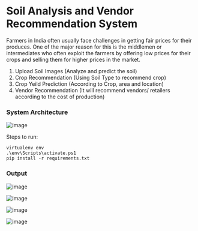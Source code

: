 # Soil Analysis and Vendor Recommendation System

Farmers in India often usually face challenges in getting fair prices for their produces. 
One of the major reason for this is the middlemen or intermediates who often exploit the farmers by offering low prices for their crops and selling them  for higher prices in the market.
<br>

1. Upload Soil Images (Analyze and predict the soil)
2. Crop Recommendation (Using Soil Type to recommend crop)
3. Crop Yeild Prediction (According to Crop, area and location)
4. Vendor Recommendation (It will recommend vendors/ retailers according to the cost of production) 

### System Architecture

![image](https://user-images.githubusercontent.com/66423114/226155539-6c280843-0831-46ce-8e5f-3494d7f83f6d.png)

Steps to run:

```
virtualenv env
.\env\Scripts\activate.ps1
pip install -r requirements.txt
```


### Output

![image](https://user-images.githubusercontent.com/80933048/226156174-672b7e2b-495a-4b1a-a635-824462938e55.png)

![image](https://user-images.githubusercontent.com/80933048/226156180-0b97845f-dc74-4e74-9260-45e9c7158bc4.png)

![image](https://user-images.githubusercontent.com/80933048/226156181-5f4d466d-05f0-4c24-9e67-72564e1cc6c5.png)

![image](https://user-images.githubusercontent.com/80933048/226156182-7fcb518f-f540-4604-9279-afd0e4848b28.png)
